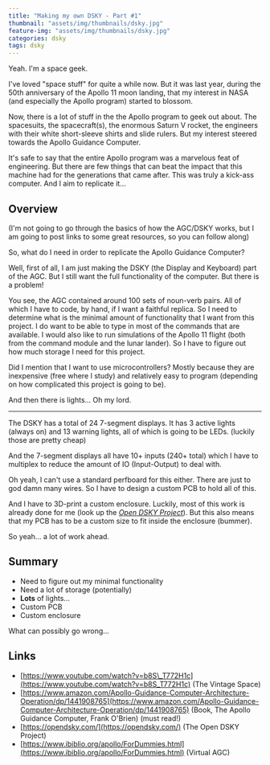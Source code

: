 ```yaml
---
title: "Making my own DSKY - Part #1"
thumbnail: "assets/img/thumbnails/dsky.jpg"
feature-img: "assets/img/thumbnails/dsky.jpg"
categories: dsky
tags: dsky
---
```


Yeah. I'm a space geek.

<!-- ![](https://cdn3.volusion.com/muvhv.zrarv/v/vspfiles/photos/DSKY-2.jpg) -->
<!-- *[https://cdn3.volusion.com/muvhv.zrarv/v/vspfiles/photos/DSKY-2.jpg](https://cdn3.volusion.com/muvhv.zrarv/v/vspfiles/photos/DSKY-2.jpg)* -->

I've loved "space stuff" for quite a while now. But it was last year, during the 50th anniversary of the Apollo 11 moon landing, that my interest in NASA (and especially the Apollo program) started to blossom.

Now, there is a lot of stuff in the the Apollo program to geek out about. The spacesuits, the spacecraft(s), the enormous Saturn V rocket, the engineers with their white short-sleeve shirts and slide rulers. But my interest steered towards the Apollo Guidance Computer.

It's safe to say that the entire Apollo program was a marvelous feat of engineering. But there are few things that can beat the impact that this machine had for the generations that came after. This was truly a kick-ass computer. And I aim to replicate it...

## Overview

(I'm not going to go through the basics of how the AGC/DSKY works, but I am going to post links to some great resources, so you can follow along)

So, what do I need in order to replicate the Apollo Guidance Computer?

Well, first of all, I am just making the DSKY (the Display and Keyboard) part of the AGC. But I still want the full functionality of the computer. But there is a problem!

You see, the AGC contained around 100 sets of noun-verb pairs. All of which I have to code, by hand, if I want a faithful replica. So I need to determine what is the minimal amount of functionality that I want from this project.
I do want to be able to type in most of the commands that are available. I would also like to run simulations of the Apollo 11 flight (both from the command module and the lunar lander). So I have to figure out how much storage I need for this project.

Did I mention that I want to use microcontrollers?
Mostly because they are inexpensive (free where I study) and relatively easy to program (depending on how complicated this project is going to be).

And then there is lights...
Oh my lord.

* * *

The DSKY has a total of 24 7-segment displays.
It has 3 active lights (always on) and 13 warning lights, all of which is going to be LEDs.
(luckily those are pretty cheap)

And the 7-segment displays all have 10+ inputs (240+ total) which I have to multiplex to reduce the amount of IO (Input-Output) to deal with.
  
Oh yeah, I can't use a standard perfboard for this either. There are just to god damn many wires.
So I have to design a custom PCB to hold all of this.

And I have to 3D-print a custom enclosure. Luckily, most of this work is already done for me (look up the [_Open DSKY Project_](https://opendsky.com/)). But this also means that my PCB has to be a custom size to fit inside the enclosure (bummer).
  
So yeah... a lot of work ahead.

## Summary

- Need to figure out my minimal functionality
- Need a lot of storage (potentially)
- **Lots** of lights...
- Custom PCB
- Custom enclosure

What can possibly go wrong...


## Links

- [https://www.youtube.com/watch?v=b8S\_T772H1c](https://www.youtube.com/watch?v=b8S_T772H1c) (The Vintage Space)
- [https://www.amazon.com/Apollo-Guidance-Computer-Architecture-Operation/dp/1441908765](https://www.amazon.com/Apollo-Guidance-Computer-Architecture-Operation/dp/1441908765) (Book, The Apollo Guidance Computer, Frank O'Brien) (must read!)
- [https://opendsky.com/](https://opendsky.com/) (The Open DSKY Project)
- [https://www.ibiblio.org/apollo/ForDummies.html](https://www.ibiblio.org/apollo/ForDummies.html) (Virtual AGC)
